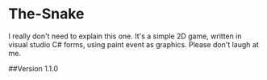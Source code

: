 # The-Snake

I really don't need to explain this one. It's a simple 2D game, written in visual studio C# forms, using paint event as graphics. Please don't laugh at me.

##Version 1.1.0
